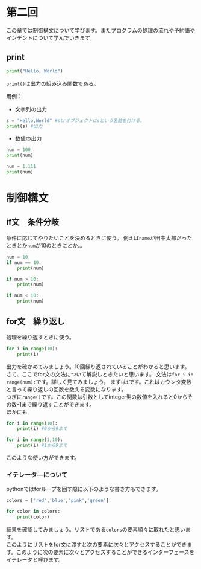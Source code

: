 # 第二回
この章では制御構文について学びます。またプログラムの処理の流れや予約語やインデントについて学んでいきます。

## print

```python:p.py
print("Hello, World")
```

`print()`は出力の組み込み関数である。  

用例：  
- 文字列の出力

```python:s.py
s = "Hello,World" #strオブジェクトにsという名前を付ける.
print(s) #出力
```  

- 数値の出力

```python:num.py
num = 100
print(num)

num = 1.111
print(num)
```

# 制御構文

## if文　条件分岐
条件に応じてやりたいことを決めるときに使う。
例えば`name`が田中太郎だったときとか`num`が10のときにとか…  

```python:if.py
num = 10
if num == 10:
    print(num)

if num > 10:
    print(num)

if num < 10:
    print(num)
```

## for文　繰り返し  
処理を繰り返すときに使う。  

```python:for.py
for i in range(10):
    print(i)
```

出力を確かめてみましょう。10回繰り返されていることがわかると思います。  
さて、ここでfor文の文法について解説しときたいと思います。
文法は`for i in range(num):`です。詳しく見てみましょう。
まずは`i`です。これはカウンタ変数と言って繰り返しの回数を数える変数になります。  
つぎに`range()`です。この関数は引数としてinteger型の数値を入れると0からその数-1まで繰り返すことができます。  
ほかにも

```python:f.py
for i in range(10):
    print(i) #0から9まで

for i in range(1,10):
    print(i) #1から9まで
```

このような使い方ができます。  


### イテレータ―について
pythonではforループを回す際に以下のような書き方もできます。

```python:ite.py
colors = ['red','blue','pink','green']

for color in colors:
    print(color)
```
結果を確認してみましょう。リストである`colors`の要素順々に取れたと思います。  
このようにリストをfor文に渡すと次の要素に次々とアクセスすることができます。このように次の要素に次々とアクセスすることができるインターフェースをイテレータと呼びます。  
